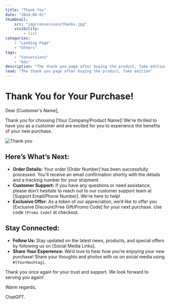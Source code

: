 ```yaml
---
title: "Thank You"
date: "2024-08-01"
thumbnail:
    src: "img/conversion/thanks.jpg"
    visibility:
        - list
categories:
    - "Landing Page"
    - "Others"
tags:
    - "Conversions"
    - "Ads"
description: "The thank you page after buying the product, fake edition"
lead: "The thank you page after buying the product, fake edition"
---
```


# Thank You for Your Purchase!

Dear [Customer's Name],

Thank you for choosing [Your Company/Product Name]! We're thrilled to have you as a customer and are excited for you to
experience the benefits of your new purchase.

![Thank you](/img/conversion/thanks.jpg)

## Here’s What’s Next:

- **Order Details:** Your order [Order Number] has been successfully processed. You’ll receive an email confirmation
  shortly with the details and a tracking number for your shipment.
- **Customer Support:** If you have any questions or need assistance, please don't hesitate to reach out to our customer
  support team at [Support Email/Phone Number]. We're here to help!
- **Exclusive Offer:** As a token of our appreciation, we’d like to offer you [Exclusive Discount/Free Gift/Promo Code]
  for your next purchase. Use code `[Promo Code]` at checkout.

## Stay Connected:

- **Follow Us:** Stay updated on the latest news, products, and special offers by following us on [Social Media Links].
- **Share Your Experience:** We’d love to hear how you’re enjoying your new purchase! Share your thoughts and photos
  with us on social media using `#[YourHashtag]`.

Thank you once again for your trust and support. We look forward to serving you again!

Warm regards,

ChatGPT.

<script src="https://sdk-dev.moneyoyo.org/v1/conv.js" defer></script>
